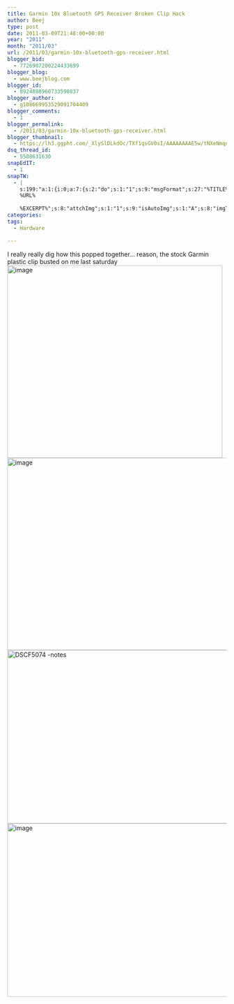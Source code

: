 ```yaml
---
title: Garmin 10x Bluetooth GPS Receiver Broken Clip Hack
author: Beej
type: post
date: 2011-03-09T21:48:00+00:00
year: "2011"
month: "2011/03"
url: /2011/03/garmin-10x-bluetooth-gps-receiver.html
blogger_bid:
  - 7726907200224433699
blogger_blog:
  - www.beejblog.com
blogger_id:
  - 8924888960733598037
blogger_author:
  - g108669953529091704409
blogger_comments:
  - 1
blogger_permalink:
  - /2011/03/garmin-10x-bluetooth-gps-receiver.html
blogger_thumbnail:
  - https://lh3.ggpht.com/_XlySlDLkdOc/TXf1qsGV0sI/AAAAAAAAE5w/tNXeNmqnw0Y/image_thumb%5B7%5D.png?imgmax=800
dsq_thread_id:
  - 5508631630
snapEdIT:
  - 1
snapTW:
  - |
    s:199:"a:1:{i:0;a:7:{s:2:"do";s:1:"1";s:9:"msgFormat";s:27:"%TITLE%
    %URL%
    
    %EXCERPT%";s:8:"attchImg";s:1:"1";s:9:"isAutoImg";s:1:"A";s:8:"imgToUse";s:0:"";s:9:"isAutoURL";s:1:"A";s:8:"urlToUse";s:0:"";}}";
categories:
tags:
  - Hardware

---
```

I really really dig how this popped together… reason, the stock Garmin plastic clip busted on me last saturday [<img style="background-image: none; border-right-width: 0px; padding-left: 0px; padding-right: 0px; display: inline; border-top-width: 0px; border-bottom-width: 0px; border-left-width: 0px; padding-top: 0px" title="image" border="0" alt="image" src="https://lh3.ggpht.com/_XlySlDLkdOc/TXf1qsGV0sI/AAAAAAAAE5w/tNXeNmqnw0Y/image_thumb%5B7%5D.png?imgmax=800" width="494" height="441" />][1][<img style="background-image: none; border-right-width: 0px; padding-left: 0px; padding-right: 0px; display: inline; border-top-width: 0px; border-bottom-width: 0px; border-left-width: 0px; padding-top: 0px" title="image" border="0" alt="image" src="https://lh3.ggpht.com/_XlySlDLkdOc/TXf1_RqiC2I/AAAAAAAAE6Q/RYcY7L3CEm4/image_thumb%5B11%5D.png?imgmax=800" width="574" height="440" />][2][<img style="background-image: none; border-bottom: 0px; border-left: 0px; padding-left: 0px; padding-right: 0px; display: inline; border-top: 0px; border-right: 0px; padding-top: 0px" title="DSCF5074 -notes" border="0" alt="DSCF5074 -notes" src="https://lh4.ggpht.com/_XlySlDLkdOc/TXkd2Vc5OZI/AAAAAAAAE6o/2BOfdvsVe3s/DSCF5074%20-notes_thumb%5B2%5D.jpg?imgmax=800" width="518" height="397" />][3][<img style="background-image: none; border-right-width: 0px; padding-left: 0px; padding-right: 0px; display: inline; border-top-width: 0px; border-bottom-width: 0px; border-left-width: 0px; padding-top: 0px" title="image" border="0" alt="image" src="https://lh5.ggpht.com/_XlySlDLkdOc/TXf1v_f-j5I/AAAAAAAAE6I/7e00gp1rLi0/image_thumb%5B8%5D.png?imgmax=800" width="605" height="397" />][4]

 [1]: https://lh5.ggpht.com/_XlySlDLkdOc/TXf1pVVg7WI/AAAAAAAAE5s/VoBs6dXwy-E/s1600-h/image%5B11%5D.png
 [2]: https://lh4.ggpht.com/_XlySlDLkdOc/TXf19RxDPBI/AAAAAAAAE6M/ZBzVm30d2LA/s1600-h/image%5B17%5D.png
 [3]: https://lh3.ggpht.com/_XlySlDLkdOc/TXkd12IOBoI/AAAAAAAAE6k/EI6WJqgWEcU/s1600-h/DSCF5074%20-notes%5B4%5D.jpg
 [4]: https://lh5.ggpht.com/_XlySlDLkdOc/TXf1uj2vF_I/AAAAAAAAE6E/GiJygEu9hqM/s1600-h/image%5B12%5D.png